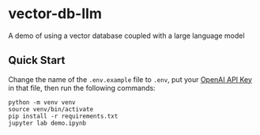 # vector-db-llm
A demo of using a vector database coupled with a large language model

## Quick Start
Change the name of the `.env.example` file to `.env`, put your [OpenAI API Key](https://openai.com/blog/openai-api) in that file, then run the following commands:

```
python -m venv venv
source venv/bin/activate
pip install -r requirements.txt
jupyter lab demo.ipynb
```


